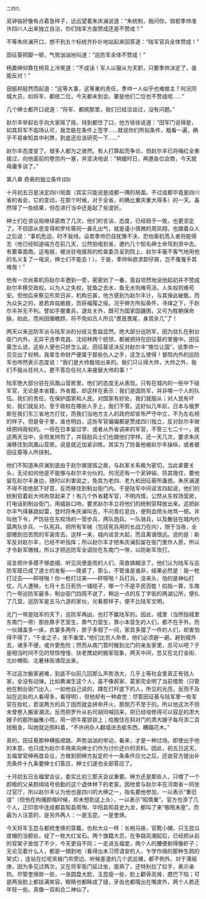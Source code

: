     二四九 

   吴钟镕好像有点着急样子，远远望着朱庆澜说道：“朱统制，我问你，倘若季帅准许四川人出来独立自治，你们陆军方面赞成还是不赞成？”

   不等朱庆澜开口，想不到五个标统齐扑扑地站起来回答道：“陆军官兵全体赞成！”

   田征葵把脚一顿，气势汹汹地叫道：“巡防军全体不赞成！”

   杨嘉绅仰靠在椅背上冷笑道：“不成话！军人以服从为天职，只要季帅决定了，谁能反对！”

   田振邦挺然而起道：“这等大事，这等重的责任，季帅一人似乎也难做主？何况同城大员，如将军、都统二位，今天都未到会。要是他们二位也不赞成呢……”

   几个绅士都开口说道：“将军、都统那里，我们已经洽谈过，没有问题。”

   赵尔丰举起右手向大家摇了摇，待到都住了口，他方徐徐说道：“田军门说得是，如其将军不临场认可，我怎能在条件上签字……就说你们所拟条件，粗看一遍，确乎不易审知其中利弊，到底还应该研究一下……”

   赵尔丰态度变了。很多人都为之骇然。有人打算起而争论，但赵尔丰已将梅红全柬接过，向他面前的卷宗内一塞，并坚决地说：“稍缓时日，再邀各位会商，今天就毋庸多谈了。”

   第八章 奇离的独立条件(四)

   十月初五日是决定四川局面（其实只能说是成都一隅的局面。不过成都毕竟是四川省的省会，它的变动，在那个时候，对于全省，的确比重庆重大得多）的一天。虽然得了一些结果，但在进行当中还是起了些波折。

   绅士们在咨议局继续密商了几次，他们的言谈、态度，已经趋于一致，也更坚定了。不但邵从恩变得和罗纶等同一鼻孔出气，就是谨小慎微的周凤翔，也跟着众人之后说：“事机危迫，时不我待。设若季帅仍自犹豫不决，恐怕乘机而入者将能得志（他已经知道端方在前几天，公然拍电到省，邀约几个知名绅士命驾到资中去，有要事面商。这电报，被派驻电报局的检查委员呈到院上，赵尔丰毫不客气地用他的名义复了一电说，绅士们不能去！）。于是，季帅纵欲求卸仔肩，岂不戛戛乎其难哉！”

   他有一次尚乘机将赵尔丰邀到一旁，密密劝了一番，竟自坦然地说他起初并不赞成赵尔丰移交政权。以为人之失权，犹鱼之去水，鱼无水则难苟活，人失权则难苟安。但他后来察见形势日非，机构日甚，他方感到为赵尔丰计，与其保此破甑，而为众矢之的，曷若弃兹敝屣，而获福履之绥。况乎绅方所拟条件，寻绎之下，于赵尔丰并无不利。譬如手握重兵，退处关外，既可为国家固疆圉，又可为胜朝保命脉。如此，而尚因循瞻顾，将不免如古人所讥“畏首畏尾，身其余几”了！

   两天以来巡防军派与陆军派的分歧又愈益显然。绝大部分巡防军，因为驻扎在制台衙门内外，无异乎连李克昌、沈绍林两个统领，都被把持在田征葵的掌握中。田征葵怎么说，这些人便也只好怎么说。田征葵坚决反对赵尔丰“推位让国”，说季帅一旦交出了权柄，我辈生命财产便属于那些仇人之手，这怎么使得！督院内外的巡防军也哗然表示态度说：“我们是大帅栽培出来的。我们只认得大帅，大帅之外，我们不服从任何人，更不答应任何人来接替大帅的事！”

   陆军绝大部分驻在凤凰山营房里。他们的态度无从表现。只有在城内的一些中下级军官，无论是本省籍，外省籍，却这样在表示：我们是国防军，并非哪一个人的队伍。我们的责任，在保护国家和人民。对国家有好处，我们就服从；对人民有坏处，我们就反对。至于政权在哪些人手上，我们不管。这好似几年前，日本与俄罗斯在我们东三省地方打仗，而我们当地方主人的政府却宣布严守中立，不为左右袒的样子。但是骨子里，谁也明白，这些军官偏偏都是赞成四川独立，反对赵尔丰继续把持政权的。一班在日本留过学、或者从外省调来的军官，不管三七二十一，就这两天当中，全把发辫剪了，并鼓励兵士们也跟他们学样。还一天几次，要求朱庆澜移住到凤凰山营房。说是就近加紧训练。其实为了防备他被赵尔丰操纵，或者被田征葵等人所挟制。

   他们不知道朱庆澜到底由于赵尔巽提拔之故，与赵家关系极为密切，当此紧要关头，无论如何他是不能够与赵尔丰分伙的。何况还有一个吴钟镕，将其挽住，要他留在赵尔丰身边，随时以利害说之，免其为老四、老九和田征葵所蛊惑。朱庆澜遂不得不拒绝部下好意，反而移住到制台衙门内。于是陆军中间谣言四起说，他们的统制官着赵大帅拘禁起来了！有几个外省籍军官，不明内情，公然从东校场营房，打电话到制台衙门，用威胁口吻，要求赵尔丰立将他们的统制官释放出来。这把赵尔丰气得暴跳如雷，登时将朱庆澜叫去，不问青红皂白，便狗血喷头地骂一顿。并叫他下令，严饬驻在东校场的一营步兵、两队炮兵、一队骑兵，以及散驻在城内约莫两队步兵、一队宪兵，把所有军械（包括宪兵用的长战刀在内），限于当夜，全部缴到旧贡院的军装库去。这样一来，城内谣言大起，而且离谱很远。说的是：新军反对赵尔丰，已经不听指挥；所以赵尔丰才把朱庆澜扣留在衙门里作人质，所以才令新军缴械，所以才把巡防军全调驻在东南门一带，以防新军攻打。

   谣言把许多摸不够底细、听见风便是雨的人们，简直搞糊涂了。他们认为陆军与巡防军既已成了道士的发髻——挽紧了，那么，不管谁是谁非，结果必然是：我一枪打过去——砰呀啪！你一枪打过来——砰呀啪！兵打兵，没来头，怕的是神仙打仗，凡人遭殃，七月十五日死伤一铺缆子，哪一个不是平民百姓！掐指一算，东南门一带巡防军最多，制台衙门四周不说了，稍远一点的东丁字街的两湖公所，便扎了几营。巡防军是五马六道的家伙，光看那样子，便不比陆军文明。

   北门一带是陆军的天下，巡防军再凶，也打不赢陆军的。因此，城里（当然指城里东南门一带）那些靠手艺营生，靠气力营生，靠小本营生的人们，都不在乎外，而一伙铺盖多一床，衣裳多两件，房子多佃了一间，家具多摆了一件的人们，却害怕得不得了，“千金之子，坐不垂堂。”他们比穷人命贵，他们必须避一避。避到城外去，诸多不便，或许更危险；然而从南门暂时搬到北门的亲友家里，总可以吧？于是相当时间不见的惊惊惶惶、扶老携幼的搬家现象，两天中间，忽又在北打金街、北纱帽街、北暑袜街涌现出来。

   不过这次搬家避难，到底不似前几回那么声势浩大，几乎上等社会里真正有钱人家，全没有动弹。比如黄澜生这个人，虽不像郝家、葛家完全明了当前情势（只管他在制台衙门出入，一如他自己说的，蹲在灯杆底下的人，所见的光亮，反而不及站在远处的人看得多，看得明），但他却有一种直觉：尽管田征葵与陆军里一些军官在抬杠，若说两方的兵丁因而就会拼命开火，那倒万不至于的。所以他这次不但未曾卷入搬家潮流，反而把罗升从右司胡同喊回来，把已经培修得可以容足的肃大嫂子的那所幽雅小院，用一把牛尾锁锁上；给搬住在斜对门的肃大嫂子每月添二百钱租金，叫她就近照料着，“不许闲杂人翻墙进去偷东西，糟蹋花木。”

   真的，田征葵那种横扳顺跳、声势汹汹的举动，看来，才是一种过场。即使出乎他的本意，也只成为赵尔丰用来向绅士们作为讨价还价的资料。因此，初五日这天，五福堂官绅再度会议，方做到把绅方拟定的十一条条件应允之后，还由官方提出补充条件十九条要绅士们答应，绅士们遂也全部答应了。

   十月初五日五福堂会议，委实比初三那天会议重要。绅方还是那些人，只增了一个颜楷的父亲颜缉祜号伯勤的这个退休林下的老宦。因他曾与赵尔丰在河南省一同坐过官厅，所以赵尔丰认为他也是四川的大绅之一，指名要他参加，一以表示“重旧谊”（但他在拘捕颜楷时候，却未想到这上头），一以表示“昭慎重”。官方也添了几个人，正印宫中连成都县知县周恂、华阳县知县史九龙，都叫了来“敬陪末座”。而最为人注意的，是另外两人：一是玉昆，一是奎焕。

   今天将军玉昆与都统奎焕的穿戴，也和大众一样：长袍马褂，官靴小帽，只玉昆瓜皮帽的当额处，绽了一枚大红宝石。两个旗籍大员，在争路风潮起后，已经把从前的官架子放低了不少，今天更自不同；一走进五福堂，两个人的腰便躬得像虾子；无论见着什么人，都是一揖到地（看得出未习惯请安的人，乍学作揖的那种生疏的架式），连站在红呢夹板门帘旁边、听候差遣的几个武巡捕，都不例外。对于蒲祖庚，因为多见过两次，又在将军衙门延过坐，面熟了，还特别拉了拉手，表示亲热。尽管奎焕胖一些，一张圆盘大脸，玉昆瘦一些，脸上颧骨高耸，腮巴下陷；可是两张脸上都挂满笑容，眼睛也都眯成了缝，牙齿也都嘻出在嘴皮外，两个人若还年轻一些。真像一双和合二神仙了。

